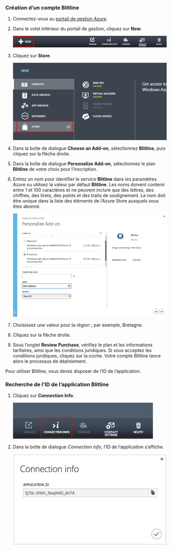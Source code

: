 
### Création d’un compte Blitline

1. Connectez-vous au [portail de gestion Azure](https://manage.windowsazure.com/).

2. Dans le volet inférieur du portail de gestion, cliquez sur **New**.

	![command-bar-new][command-bar-new]

3. Cliquez sur **Store**.

	![blitline-store][blitline-store]

4. Dans la boîte de dialogue **Choose an Add-on**, sélectionnez **Blitline**, puis cliquez sur la flèche droite.

5. Dans la boîte de dialogue **Personalize Add-on**, sélectionnez le plan **Blitline** de votre choix pour l’inscription.

6. Entrez un nom pour identifier le service **Blitline** dans les paramètres Azure ou utilisez la valeur par défaut **Blitline**. Les noms doivent contenir entre 1 et 100 caractères et ne peuvent inclure que des lettres, des chiffres, des tirets, des points et des traits de soulignement. Le nom doit être unique dans la liste des éléments de l’Azure Store auxquels vous êtes abonné.

	![store-screen-1][store-screen-1]

7. Choisissez une valeur pour la région ; par exemple, Bretagne.

8. Cliquez sur la flèche droite.

9. Sous l’onglet **Review Purchase**, vérifiez le plan et les informations tarifaires, ainsi que les conditions juridiques. Si vous acceptez les conditions juridiques, cliquez sur la coche. Votre compte Blitline lance alors le processus de déploiement.


Pour utiliser Blitline, vous devez disposer de l’ID de l’application.

### Recherche de l’ID de l’application Blitline ###

1. Cliquez sur **Connection Info**.

	![blitline-connection-info-button][blitline-connection-info-button]

2. Dans la boîte de dialogue *Connection info*, l’ID de l’application s’affiche.

	![blitline-connection-info][blitline-connection-info]

<!--images-->

[command-bar-new]: ./media/blitline-signup/blitline_bar_new.png
[blitline-store]: ./media/blitline-signup/blitline_offerings_store.png
[store-screen-1]: ./media/blitline-signup/blitline_purchase.jpg
[blitline-connection-info-button]: ./media/blitline-signup/blitline_connection_info_button.png
[blitline-connection-info]: ./media/blitline-signup/blitline_connection_info_screen.jpeg

<!---HONumber=July15_HO3-->